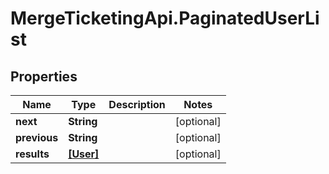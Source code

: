 # MergeTicketingApi.PaginatedUserList

## Properties

Name | Type | Description | Notes
------------ | ------------- | ------------- | -------------
**next** | **String** |  | [optional] 
**previous** | **String** |  | [optional] 
**results** | [**[User]**](User.md) |  | [optional] 



